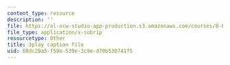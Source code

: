 ```yaml
---
content_type: resource
description: ''
file: https://ol-ocw-studio-app-production.s3.amazonaws.com/courses/8-01sc-classical-mechanics-fall-2016/68dc29a5f59e539e3c9ed70b530741f5_efH7pq9YVQw.srt
file_type: application/x-subrip
resourcetype: Other
title: 3play caption file
uid: 68dc29a5-f59e-539e-3c9e-d70b530741f5
---
```

